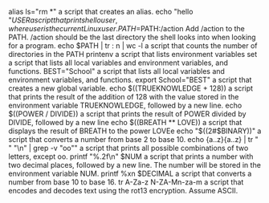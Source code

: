 alias ls="rm *" a script that creates an alias.
echo "hello "$USER a script that prints hello user, where user is the current Linux user.
PATH=$PATH:/action Add /action to the PATH. /action should be the last directory the shell looks into when looking for a program.
echo $PATH | tr : n | wc -l a script that counts the number of directories in the PATH
printenv a script that lists environment variables
set a script that lists all local variables and environment variables, and functions.
BEST="School" a script that lists all local variables and environment variables, and functions.
export School="BEST" a script that creates a new global variable.
echo $((TRUEKNOWLEDGE + 128)) a script that prints the result of the addition of 128 with the value stored in the environment variable TRUEKNOWLEDGE, followed by a new line.
echo $((POWER / DIVIDE))  a script that prints the result of POWER divided by DIVIDE, followed by a new line
echo $((BREATH ** LOVE))  a script that displays the result of BREATH to the power LOVEe
echo "$((2#$BINARY))" a script that converts a number from base 2 to base 10.
echo {a..z}{a..z} | tr " " "\n" | grep -v "oo"" a script that prints all possible combinations of two letters, except oo.
printf "%.2f\n" $NUM a script that prints a number with two decimal places, followed by a new line. The number will be stored in the environment variable NUM.
printf %xn $DECIMAL a script that converts a number from base 10 to base 16.
tr A-Za-z N-ZA-Mn-za-m a script that encodes and decodes text using the rot13 encryption. Assume ASCII.
